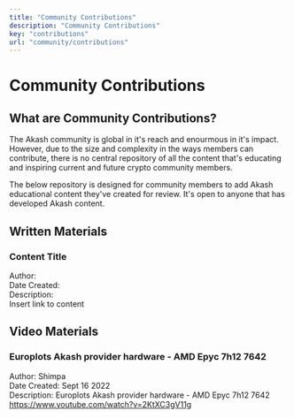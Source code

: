 ```yaml
---
title: "Community Contributions"
description: "Community Contributions"
key: "contributions"
url: "community/contributions"
---
```


# Community Contributions

## What are Community Contributions?
The Akash community is global in it's reach and enourmous in it's impact. However, due to the size and complexity in the ways members can contribute,
there is no central repository of all the content that's educating and inspiring current and future crypto community members. 

The below repository is designed for community members to add Akash educational content they've created for review. It's open to anyone that has developed Akash content.

## Written Materials

### Content Title

Author:<br />
Date Created:<br />
Description:<br />
Insert link to content<br />

## Video Materials

### Europlots Akash provider hardware - AMD Epyc 7h12 7642

Author: Shimpa <br />
Date Created: Sept 16 2022 <br />
Description: Europlots Akash provider hardware - AMD Epyc 7h12 7642 <br />
https://www.youtube.com/watch?v=2KtXC3gV11g <br />
